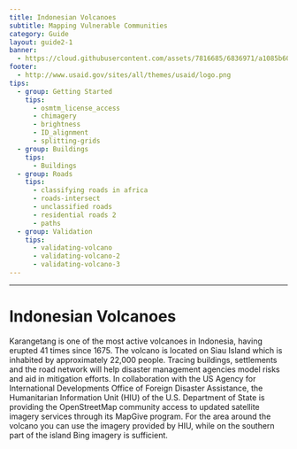 ```yaml
---
title: Indonesian Volcanoes 
subtitle: Mapping Vulnerable Communities
category: Guide
layout: guide2-1
banner: 
  - https://cloud.githubusercontent.com/assets/7816685/6836971/a1085b60-d31d-11e4-86b9-e5dc28dc087c.jpg
footer:
  - http://www.usaid.gov/sites/all/themes/usaid/logo.png
tips:
  - group: Getting Started
    tips:
      - osmtm_license_access
      - chimagery
      - brightness
      - ID_alignment
      - splitting-grids
  - group: Buildings
    tips:
      - Buildings
  - group: Roads
    tips:
      - classifying roads in africa
      - roads-intersect	
      - unclassified roads
      - residential roads 2
      - paths
  - group: Validation
    tips:
      - validating-volcano
      - validating-volcano-2
      - validating-volcano-3
---
```


<div id="test" class="col-lg-5 col-sm-6">
<hr class="section-heading-spacer">
<div class="clearfix"></div>

<h1 class="section-heading">Indonesian Volcanoes</h1>

Karangetang is one of the most active volcanoes in Indonesia, having erupted 41 times since 1675. The volcano is located on Siau Island which is inhabited by approximately 22,000 people. Tracing buildings, settlements and the road network will help disaster management agencies model risks and aid in mitigation efforts. In collaboration with the US Agency for International Developments Office of Foreign Disaster Assistance, the Humanitarian Information Unit (HIU) of the U.S. Department of State is providing the OpenStreetMap community access to updated satellite imagery services through its MapGive program. For the area around the volcano you can use the imagery provided by HIU, while on the southern part of the island Bing imagery is sufficient. 

</div>


